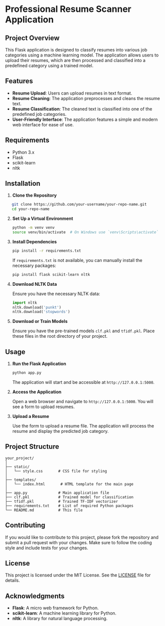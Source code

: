 

# Professional Resume Scanner Application 

## Project Overview

This Flask application is designed to classify resumes into various job categories using a machine learning model. The application allows users to upload their resumes, which are then processed and classified into a predefined category using a trained model.

## Features

- **Resume Upload**: Users can upload resumes in text format.
- **Resume Cleaning**: The application preprocesses and cleans the resume text.
- **Resume Classification**: The cleaned text is classified into one of the predefined job categories.
- **User-Friendly Interface**: The application features a simple and modern web interface for ease of use.

## Requirements

- Python 3.x
- Flask
- scikit-learn
- nltk

## Installation

1. **Clone the Repository**

```bash
   git clone https://github.com/your-username/your-repo-name.git
   cd your-repo-name
```

2. **Set Up a Virtual Environment**

   ```bash
   python -m venv venv
   source venv/bin/activate  # On Windows use `venv\Scripts\activate`
   ```

3. **Install Dependencies**

   ```bash
   pip install -r requirements.txt
   ```

   If `requirements.txt` is not available, you can manually install the necessary packages:

   ```bash
   pip install flask scikit-learn nltk
   ```

4. **Download NLTK Data**

   Ensure you have the necessary NLTK data:

   ```python
   import nltk
   nltk.download('punkt')
   nltk.download('stopwords')
   ```

5. **Download or Train Models**

   Ensure you have the pre-trained models `clf.pkl` and `tfidf.pkl`. Place these files in the root directory of your project.

## Usage

1. **Run the Flask Application**

   ```bash
   python app.py
   ```

   The application will start and be accessible at `http://127.0.0.1:5000`.

2. **Access the Application**

   Open a web browser and navigate to `http://127.0.0.1:5000`. You will see a form to upload resumes.

3. **Upload a Resume**

   Use the form to upload a resume file. The application will process the resume and display the predicted job category.

## Project Structure

```
your_project/
│
├── static/
│   └── style.css       # CSS file for styling
│
├── templates/
│   └── index.html       # HTML template for the main page
│
├── app.py              # Main application file
├── clf.pkl             # Trained model for classification
├── tfidf.pkl           # Trained TF-IDF vectorizer
├── requirements.txt    # List of required Python packages
└── README.md           # This file
```

## Contributing

If you would like to contribute to this project, please fork the repository and submit a pull request with your changes. Make sure to follow the coding style and include tests for your changes.

## License

This project is licensed under the MIT License. See the [LICENSE](LICENSE) file for details.

## Acknowledgments

- **Flask**: A micro web framework for Python.
- **scikit-learn**: A machine learning library for Python.
- **nltk**: A library for natural language processing.


